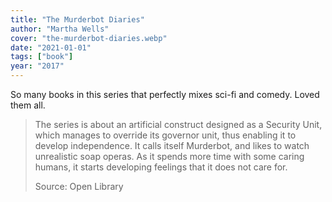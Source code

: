 ```yaml
---
title: "The Murderbot Diaries"
author: "Martha Wells"
cover: "the-murderbot-diaries.webp"
date: "2021-01-01"
tags: ["book"]
year: "2017"
---
```


So many books in this series that perfectly mixes sci-fi and comedy. Loved them all.

> The series is about an artificial construct designed as a Security Unit, which manages to override its governor unit, thus enabling it to develop independence. It calls itself Murderbot, and likes to watch unrealistic soap operas. As it spends more time with some caring humans, it starts developing feelings that it does not care for.
>
> Source: Open Library
